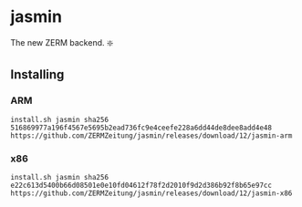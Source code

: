# jasmin
The new ZERM backend. :sparkle:

## Installing
### ARM
```
install.sh jasmin sha256 516869977a196f4567e5695b2ead736fc9e4ceefe228a6dd44de8dee8add4e48 https://github.com/ZERMZeitung/jasmin/releases/download/12/jasmin-arm
```
### x86
```
install.sh jasmin sha256 e22c613d5400b66d08501e0e10fd04612f78f2d2010f9d2d386b92f8b65e97cc https://github.com/ZERMZeitung/jasmin/releases/download/12/jasmin-x86
```
